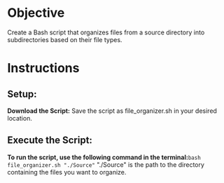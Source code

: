 # Objective
Create a Bash script that organizes files from a source directory into subdirectories
based on their file types.

# Instructions
## Setup:
**Download the Script:** Save the script as file_organizer.sh in your desired location.
## Execute the Script:
**To run the script, use the following command in the terminal:**``bash file_organizer.sh "./Source"``
"./Source" is the path to the directory containing the files you want to organize.

